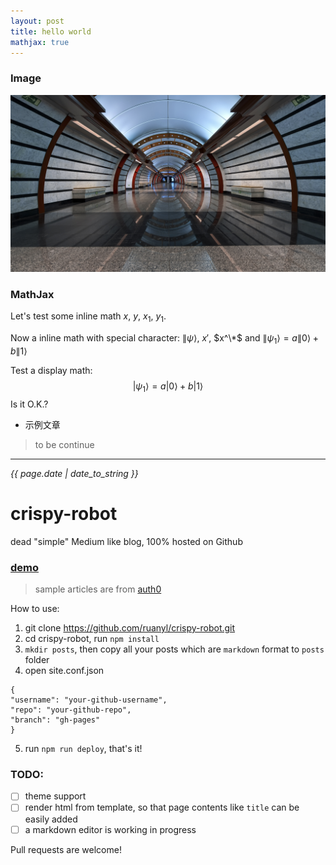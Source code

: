 ```yaml
---
layout: post
title: hello world
mathjax: true
---
```


### Image

![Minion](/images/test.jpg)

### MathJax

Let's test some inline math $x$, $y$, $x_1$, $y_1$.

Now a inline math with special character: $\|\psi\rangle$, $x'$, $x^\*$ and $\|\psi_1\rangle = a\|0\rangle + b\|1\rangle$

Test a display math:
$$
   |\psi_1\rangle = a|0\rangle + b|1\rangle
$$
Is it O.K.?

* 示例文章

> to be continue  

*** 

_{{ page.date | date_to_string }}_

# crispy-robot
dead "simple" Medium like blog, 100% hosted on Github

### [demo](http://blog.bigruan.com/crispy-robot)
> sample articles are from [auth0](https://auth0.com/blog)

How to use:

1. git clone https://github.com/ruanyl/crispy-robot.git
2. cd crispy-robot, run `npm install`
3. `mkdir posts`, then copy all your posts which are `markdown` format to `posts` folder
4. open site.conf.json

```
{
"username": "your-github-username",
"repo": "your-github-repo",
"branch": "gh-pages"
}
```
  
5. run `npm run deploy`, that's it!

### TODO:
- [ ] theme support
- [ ] render html from template, so that page contents like `title` can be easily added
- [ ] a markdown editor is working in progress

Pull requests are welcome!